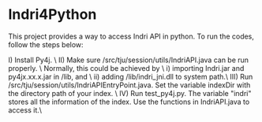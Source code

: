 # Indri4Python

This project provides a way to access Indri API in python. To run the codes, follow the steps below:

I) Install Py4j. \\
II) Make sure /src/tju/session/utils/IndriAPI.java can be run properly. \\
    Normally, this could be achieved by \\
    i) importing Indri.jar and py4jx.xx.x.jar in /lib, and  \\
    ii) adding /lib/indri_jni.dll to system path.\\
III) Run /src/tju/session/utils/IndriAPIEntryPoint.java. Set the variable indexDir with the directory path of your index. \\
IV) Run test_py4j.py.  The variable "indri" stores all the information of the index. Use the functions in IndriAPI.java to access it.\\
    
